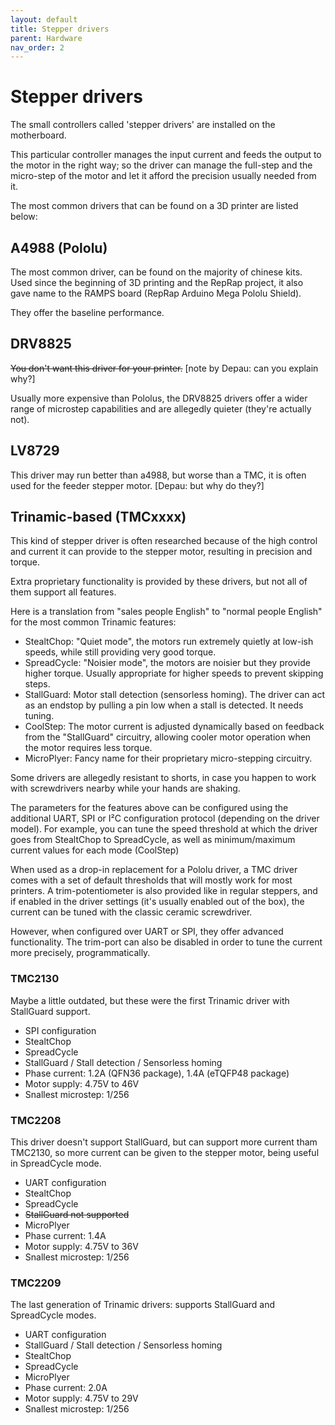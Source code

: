 ```yaml
---
layout: default
title: Stepper drivers
parent: Hardware
nav_order: 2
---
```


# Stepper drivers

The small controllers called 'stepper drivers' are installed on the motherboard.

This particular controller manages the input current and feeds the output to the motor in the right way; so the driver can manage the full-step and the micro-step of the motor and let it afford the precision usually needed from it.

The most common drivers that can be found on a 3D printer are listed below:


## A4988 (Pololu)

The most common driver, can be found on the majority of chinese kits. Used since the beginning of 3D printing and the RepRap project, it also gave name to the RAMPS board (RepRap Arduino Mega Pololu Shield).

They offer the baseline performance.

## DRV8825

~~You don't want this driver for your printer.~~ [note by Depau: can you explain why?]

Usually more expensive than Pololus, the DRV8825 drivers offer a wider range of microstep capabilities and are allegedly quieter (they're actually not).

## LV8729

This driver may run better than a4988, but worse than a TMC, it is often used for the feeder stepper motor. [Depau: but why do they?]


## Trinamic-based (TMCxxxx)

This kind of stepper driver is often researched because of the high control and current it can provide to the stepper motor, resulting in precision and torque.

Extra proprietary functionality is provided by these drivers, but not all of them support all features.

Here is a translation from "sales people English" to "normal people English" for the most common Trinamic features:

- StealtChop: "Quiet mode", the motors run extremely quietly at low-ish speeds, while still providing very good torque.
- SpreadCycle: "Noisier mode", the motors are noisier but they provide higher torque. Usually appropriate for higher speeds to prevent skipping steps.
- StallGuard: Motor stall detection (sensorless homing). The driver can act as an endstop by pulling a pin low when a stall is detected. It needs tuning.
- CoolStep: The motor current is adjusted dynamically based on feedback from the "StallGuard" circuitry, allowing cooler motor operation when the motor requires less torque.
- MicroPlyer: Fancy name for their proprietary micro-stepping circuitry.

Some drivers are allegedly resistant to shorts, in case you happen to work with screwdrivers nearby while your hands are shaking.

The parameters for the features above can be configured using the additional UART, SPI or I²C configuration protocol (depending on the driver model).
For example, you can tune the speed threshold at which the driver goes from StealtChop to SpreadCycle, as well as minimum/maximum current values for each mode (CoolStep)

When used as a drop-in replacement for a Pololu driver, a TMC driver comes with a set of default thresholds that will mostly work for most printers. A trim-potentiometer is also provided like in regular steppers, and if enabled in the driver settings (it's usually enabled out of the box), the current can be tuned with the classic ceramic screwdriver.

However, when configured over UART or SPI, they offer advanced functionality. The trim-port can also be disabled in order to tune the current more precisely, programmatically.

### TMC2130

Maybe a little outdated, but these were the first Trinamic driver with StallGuard support.

- SPI configuration
- StealtChop
- SpreadCycle
- StallGuard / Stall detection / Sensorless homing
- Phase current: 1.2A (QFN36 package), 1.4A (eTQFP48 package)
- Motor supply: 4.75V to 46V
- Snallest microstep: 1/256

### TMC2208

This driver doesn't support StallGuard, but can support more current tham TMC2130, so more current can be given to the stepper motor, being useful in SpreadCycle mode.

- UART configuration
- StealtChop
- SpreadCycle
- ~~StallGuard not supported~~
- MicroPlyer
- Phase current: 1.4A
- Motor supply: 4.75V to 36V
- Snallest microstep: 1/256

### TMC2209

The last generation of Trinamic drivers: supports StallGuard and SpreadCycle modes.

- UART configuration
- StallGuard / Stall detection / Sensorless homing
- StealtChop
- SpreadCycle
- MicroPlyer
- Phase current: 2.0A
- Motor supply: 4.75V to 29V
- Snallest microstep: 1/256
